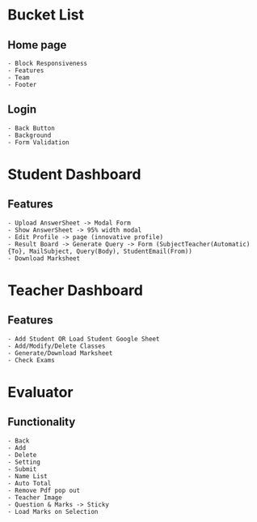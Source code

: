 # Bucket List

## Home page
    - Block Responsiveness
    - Features
    - Team
    - Footer

## Login
    - Back Button
    - Background
    - Form Validation

# Student Dashboard

## Features
    - Upload AnswerSheet -> Modal Form
    - Show AnswerSheet -> 95% width modal
    - Edit Profile -> page (innovative profile)
    - Result Board -> Generate Query -> Form (SubjectTeacher(Automatic){To}, MailSubject, Query(Body), StudentEmail(From))
    - Download Marksheet

# Teacher Dashboard

## Features
    - Add Student OR Load Student Google Sheet
    - Add/Modify/Delete Classes
    - Generate/Download Marksheet
    - Check Exams

# Evaluator

## Functionality
    - Back
    - Add
    - Delete
    - Setting
    - Submit
    - Name List
    - Auto Total
    - Remove Pdf pop out
    - Teacher Image
    - Question & Marks -> Sticky
    - Load Marks on Selection